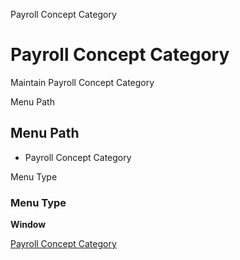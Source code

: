 
Payroll Concept Category
# Payroll Concept Category


Maintain Payroll Concept Category

Menu Path
## Menu Path



- Payroll Concept Category

Menu Type
### Menu Type

**Window**


[Payroll Concept Category](../../functional-guide/window/window-payroll-concept-category.md)